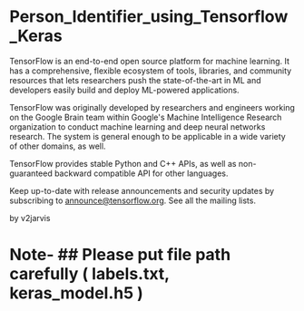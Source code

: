 # Person_Identifier_using_Tensorflow_Keras
TensorFlow is an end-to-end open source platform for machine learning. It has a comprehensive, flexible ecosystem of tools, libraries, and community resources that lets researchers push the state-of-the-art in ML and developers easily build and deploy ML-powered applications.

TensorFlow was originally developed by researchers and engineers working on the Google Brain team within Google's Machine Intelligence Research organization to conduct machine learning and deep neural networks research. The system is general enough to be applicable in a wide variety of other domains, as well.

TensorFlow provides stable Python and C++ APIs, as well as non-guaranteed backward compatible API for other languages.

Keep up-to-date with release announcements and security updates by subscribing to announce@tensorflow.org. See all the mailing lists.

by v2jarvis

# Note- ## Please put file path carefully ( labels.txt, keras_model.h5 ) 
